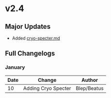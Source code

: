 # v2.4

## Major Updates

* Added [cryo-specter.md](../../monsters/specters/cryo-specter.md "mention")

## Full Changelogs

### January

| Date | Change              | Author      |
| ---- | ------------------- | ----------- |
| 10   | Adding Cryo Specter | Blep/Beatus |

###
